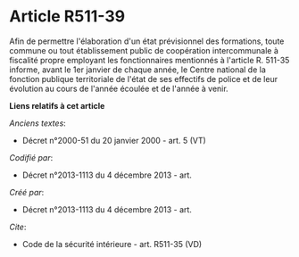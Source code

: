 # Article R511-39

Afin de permettre l'élaboration d'un état prévisionnel des formations, toute commune ou tout établissement public de
coopération intercommunale à fiscalité propre employant les fonctionnaires mentionnés à l'article R. 511-35 informe, avant le
1er janvier de chaque année, le Centre national de la fonction publique territoriale de l'état de ses effectifs de police et
de leur évolution au cours de l'année écoulée et de l'année à venir.

**Liens relatifs à cet article**

_Anciens textes_:

  - Décret n°2000-51 du 20 janvier 2000 - art. 5 (VT)

_Codifié par_:

  - Décret n°2013-1113 du 4 décembre 2013 - art.

_Créé par_:

  - Décret n°2013-1113 du 4 décembre 2013 - art.

_Cite_:

  - Code de la sécurité intérieure - art. R511-35 (VD)
